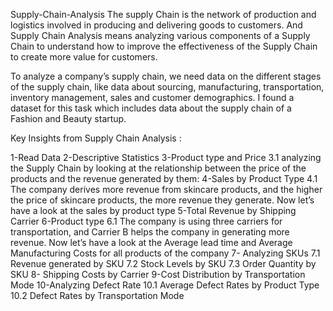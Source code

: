 Supply-Chain-Analysis
The supply Chain is the network of production and logistics involved in producing and delivering goods to customers. And Supply Chain Analysis means analyzing various components of a Supply Chain to understand how to improve the effectiveness of the Supply Chain to create more value for customers.

To analyze a company’s supply chain, we need data on the different stages of the supply chain, like data about sourcing, manufacturing, transportation, inventory management, sales and customer demographics. I found a dataset for this task which includes data about the supply chain of a Fashion and Beauty startup. 

Key Insights from Supply Chain Analysis :

1-Read Data
2-Descriptive Statistics
3-Product type and Price
3.1 analyzing the Supply Chain by looking at the relationship between the price of the products and the revenue generated by them:
4-Sales by Product Type
4.1 The company derives more revenue from skincare products, and the higher the price of skincare products, the more revenue they generate. Now let’s have a look at the sales by product type
5-Total Revenue by Shipping Carrier
6-Product type
6.1 The company is using three carriers for transportation, and Carrier B helps the company in generating more revenue. Now let’s have a look at the Average lead time and Average Manufacturing Costs for all products of the company
7- Analyzing SKUs
7.1 Revenue generated by SKU
7.2 Stock Levels by SKU
7.3 Order Quantity by SKU
8- Shipping Costs by Carrier
9-Cost Distribution by Transportation Mode
10-Analyzing Defect Rate
10.1 Average Defect Rates by Product Type
10.2 Defect Rates by Transportation Mode
